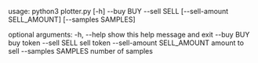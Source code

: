 usage: python3 plotter.py [-h] --buy BUY --sell SELL [--sell-amount SELL_AMOUNT] [--samples SAMPLES]

optional arguments:
  -h, --help            show this help message and exit
  --buy BUY             buy token
  --sell SELL           sell token
  --sell-amount SELL_AMOUNT
                        amount to sell
  --samples SAMPLES     number of samples